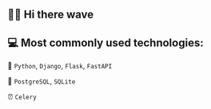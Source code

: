 ## 🐱‍👓 Hi there wave


## 💻 Most commonly used technologies:

🐍 `Python`, `Django`, `Flask`, `FastAPI`

💾 `PostgreSQL`, `SQLite`

⏰ `Celery`

